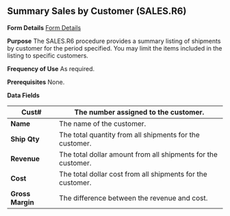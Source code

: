 ## Summary Sales by Customer (SALES.R6)
<PageHeader />

**Form Details**
[Form Details](../SALES-R6-1/README.md)

**Purpose**
The SALES.R6 procedure provides a summary listing of shipments by customer for
the period specified. You may limit the items included in the listing to
specific customers.

**Frequency of Use**
As required.

**Prerequisites**
None.

**Data Fields**

| **Cust#**        | The number assigned to the customer.                         |
| ---------------- | ------------------------------------------------------------ |
| **Name**         | The name of the customer.                                    |
| **Ship Qty**     | The total quantity from all shipments for the customer.      |
| **Revenue**      | The total dollar amount from all shipments for the customer. |
| **Cost**         | The total dollar cost from all shipments for the customer.   |
| **Gross Margin** | The difference between the revenue and cost.                 |

<badge text= "Version 8.10.57 " vertical="middle" />

<PageFooter />
